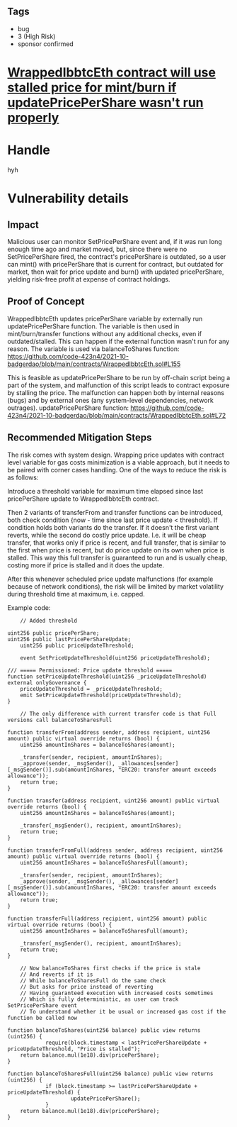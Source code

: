 ## Tags

- bug
- 3 (High Risk)
- sponsor confirmed

# [WrappedIbbtcEth contract will use stalled price for mint/burn if updatePricePerShare wasn't run properly](https://github.com/code-423n4/2021-10-badgerdao-findings/issues/86) 

# Handle

hyh


# Vulnerability details

## Impact
Malicious user can monitor SetPricePerShare event and, if it was run long enough time ago and market moved, but, since there were no SetPricePerShare fired, the contract's pricePerShare is outdated, so a user can mint() with pricePerShare that is current for contract, but outdated for market, then wait for price update and burn() with updated pricePerShare, yielding risk-free profit at expense of contract holdings.

## Proof of Concept
WrappedIbbtcEth updates pricePerShare variable by externally run updatePricePerShare function. The variable is then used in mint/burn/transfer functions without any additional checks, even if outdated/stalled. This can happen if the external function wasn't run for any reason.
The variable is used via balanceToShares function: https://github.com/code-423n4/2021-10-badgerdao/blob/main/contracts/WrappedIbbtcEth.sol#L155

This is feasible as updatePricePerShare to be run by off-chain script being a part of the system, and malfunction of this script leads to contract exposure by stalling the price. The malfunction can happen both by internal reasons (bugs) and by external ones (any system-level dependencies, network outrages).
updatePricePerShare function: https://github.com/code-423n4/2021-10-badgerdao/blob/main/contracts/WrappedIbbtcEth.sol#L72

## Recommended Mitigation Steps
The risk comes with system design. Wrapping price updates with contract level variable for gas costs minimization is a viable approach, but it needs to be paired with corner cases handling. One of the ways to reduce the risk is as follows:

Introduce a threshold variable for maximum time elapsed since last pricePerShare update to WrappedIbbtcEth contract.

Then 2 variants of transferFrom and transfer functions can be introduced, both check condition {now - time since last price update < threshold}. If condition holds both variants do the transfer. If it doesn't the first variant reverts, while the second do costly price update.
I.e. it will be cheap transfer, that works only if price is recent, and full transfer, that is similar to the first when price is recent, but do price update on its own when price is stalled. This way this full transfer is guaranteed to run and is usually cheap, costing more if price is stalled and it does the update.

After this whenever scheduled price update malfunctions (for example because of network conditions), the risk will be limited by market volatility during threshold time at maximum, i.e. capped.

Example code:

		// Added threshold

    uint256 public pricePerShare;
    uint256 public lastPricePerShareUpdate;
		uint256 public priceUpdateThreshold;
		
		event SetPriceUpdateThreshold(uint256 priceUpdateThreshold);
		
    /// ===== Permissioned: Price update threshold =====
    function setPriceUpdateThreshold(uint256 _priceUpdateThreshold) external onlyGovernance {
        priceUpdateThreshold = _priceUpdateThreshold;
        emit SetPriceUpdateThreshold(priceUpdateThreshold);
    }
		
		// The only difference with current transfer code is that Full versions call balanceToSharesFull

    function transferFrom(address sender, address recipient, uint256 amount) public virtual override returns (bool) {
        uint256 amountInShares = balanceToShares(amount);

        _transfer(sender, recipient, amountInShares);
        _approve(sender, _msgSender(), _allowances[sender][_msgSender()].sub(amountInShares, "ERC20: transfer amount exceeds allowance"));
        return true;
    }

    function transfer(address recipient, uint256 amount) public virtual override returns (bool) {
        uint256 amountInShares = balanceToShares(amount);

        _transfer(_msgSender(), recipient, amountInShares);
        return true;
    }
		
    function transferFromFull(address sender, address recipient, uint256 amount) public virtual override returns (bool) {
        uint256 amountInShares = balanceToSharesFull(amount);

        _transfer(sender, recipient, amountInShares);
        _approve(sender, _msgSender(), _allowances[sender][_msgSender()].sub(amountInShares, "ERC20: transfer amount exceeds allowance"));
        return true;
    }

    function transferFull(address recipient, uint256 amount) public virtual override returns (bool) {
        uint256 amountInShares = balanceToSharesFull(amount);

        _transfer(_msgSender(), recipient, amountInShares);
        return true;
    }
		
		// Now balanceToShares first checks if the price is stale
		// And reverts if it is
		// While balanceToSharesFull do the same check
		// But asks for price instead of reverting
		// Having guaranteed execution with increased costs sometimes
		// Which is fully deterministic, as user can track SetPricePerShare event
		// To understand whether it be usual or increased gas cost if the function be called now

    function balanceToShares(uint256 balance) public view returns (uint256) {
				require(block.timestamp < lastPricePerShareUpdate + priceUpdateThreshold, "Price is stalled");
        return balance.mul(1e18).div(pricePerShare);
    }
		
    function balanceToSharesFull(uint256 balance) public view returns (uint256) {
				if (block.timestamp >= lastPricePerShareUpdate + priceUpdateThreshold) {
						updatePricePerShare();
				}
        return balance.mul(1e18).div(pricePerShare);
    }

